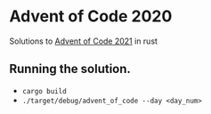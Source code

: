 # Advent of Code 2020
Solutions to [Advent of Code 2021](https://adventofcode.com/2021) in rust


## Running the solution.

* `cargo build`
* `./target/debug/advent_of_code --day <day_num>`
